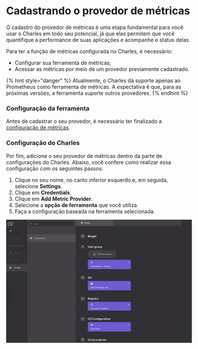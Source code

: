 # Cadastrando o provedor de métricas

O cadastro do provedor de métricas é uma etapa fundamental para você usar o Charles em todo seu potencial, já que elas permitem que você quantifique a performance de suas aplicações e acompanhe o status delas.

Para ter a função de métricas configurada no Charles, é necessário: 

* Configurar sua ferramenta de métricas; 
* Acessar as métricas por meio de um provedor previamente cadastrado.

{% hint style="danger" %}
Atualmente, o Charles dá suporte apenas ao Prometheus como ferramenta de métricas. A expectativa é que, para as próximas versões, a ferramenta suporte outros provedores. 
{% endhint %}

### Configuração da ferramenta

Antes de cadastrar o seu provedor, é necessário ter finalizado a [configuração de métricas](https://meet.google.com/linkredirect?authuser=0&dest=https%3A%2F%2Fdocs.charlescd.io%2Freferencia-1%2Fmetricas%2Fmetrics%23configuracoes-das-metricas). 

### Configuração do Charles

Por fim, adicione o seu provedor de métricas dentro da parte de configurações do Charles. Abaixo, você confere como realizar essa configuração com os seguintes passos:

1. Clique no seu nome, no canto inferior esquerdo e, em seguida, selecione **Settings**. 
2. Clique em **Credentials**. 
3. Clique em **Add Metric Provider**. 
4. Selecione a **opção de ferramenta** que você utiliza. 
5. Faça a configuração baseada na ferramenta selecionada.

![](../../.gitbook/assets/metrics-provider.gif)

